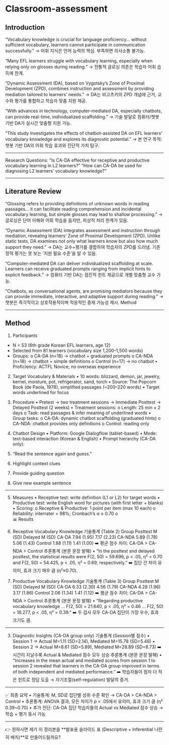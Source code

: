 # Classroom-assessment
## Introduction 
“Vocabulary knowledge is crucial for language proficiency… without sufficient vocabulary, learners cannot participate in communication successfully.”
→ 어휘 지식은 언어 능력의 핵심. 부족하면 의사소통 불가능.

“Many EFL learners struggle with vocabulary learning, especially when relying only on glosses during reading.”
→ 전통적 글로싱 의존은 학습자 어휘 습득에 한계.

“Dynamic Assessment (DA), based on Vygotsky’s Zone of Proximal Development (ZPD), combines instruction and assessment by providing mediation tailored to learners’ needs.”
→ DA는 비고츠키의 ZPD 개념에 근거, 교수와 평가를 통합하고 학습자 맞춤 지원 제공.

“With advances in technology, computer-mediated DA, especially chatbots, can provide real-time, individualized scaffolding.”
→ 기술 발달로 컴퓨터/챗봇 기반 DA가 실시간 맞춤형 지원 가능.

“This study investigates the effects of chatbot-assisted DA on EFL learners’ vocabulary knowledge and explores its diagnostic potential.”
→ 본 연구 목적: 챗봇 기반 DA의 어휘 학습 효과와 진단적 가치 탐구.

----------
Research Questions:
“Is CA-DA effective for receptive and productive vocabulary learning in L2 learners?”
“How can CA-DA be used for diagnosing L2 learners’ vocabulary knowledge?”

--------
## Literature Review 
   
“Glossing refers to providing definitions of unknown words in reading passages… it can facilitate reading comprehension and incidental vocabulary learning, but simple glosses may lead to shallow processing.”
→ 글로싱은 단어 이해와 어휘 학습을 돕지만, 피상적 처리 한계가 있음.

“Dynamic Assessment (DA) integrates assessment and instruction through mediation, revealing learners’ Zone of Proximal Development (ZPD). Unlike static tests, DA examines not only what learners know but also how much support they need.”
→ DA는 교수+평가를 결합하여 학습자의 ZPD를 드러냄. 기존 정적 평가는 못 보는 ‘지원 필요 수준’을 알 수 있음.

“Computer-mediated DA can deliver individualized scaffolding at scale. Learners can receive graduated prompts ranging from implicit hints to explicit feedback.”
→ 컴퓨터 기반 DA는 점진적 힌트 제공으로 개별 맞춤형 교수 가능.

“Chatbots, as conversational agents, are promising mediators because they can provide immediate, interactive, and adaptive support during reading.”
→ 챗봇은 즉각적이고 상호작용적이며 적응적인 중재 가능성 제시.
Method 
________________________________________

## Method
1. Participants
- N = 53 (6th grade Korean EFL learners, age 12)
- Selected from 81 learners (vocabulary size 1,200–1,500 words)
- Groups:
o	CA-DA (n=18) → chatbot + graduated prompts
o	CA-NDA (n=18) → chatbot + simple definitions
o	Control (n=17) → no chatbot
•	Proficiency: ACTFL Novice; no overseas experience

2. Target Vocabulary & Materials
•	10 words: blizzard, demon, jar, jewelry, kernel, moisture, pot, refrigerator, sand, torch
•	Source: The Popcorn Book (de Paola, 1978), simplified passages (~200–220 words)
•	Target words underlined for focus

3. Procedure
•	Pretest → two treatment sessions → Immediate Posttest → Delayed Posttest (2 weeks)
•	Treatment sessions:
o	Length: 25 min × 2 days
o	Task: read passages & infer meaning of underlined words
•	Group tasks:
o	CA-DA: dynamic chatbot scaffolding (graduated hints)
o	CA-NDA: chatbot provides only definitions
o	Control: reading only

4. Chatbot Design
•	Platform: Google Dialogflow (tablet-based)
•	Mode: text-based interaction (Korean & English)
•	Prompt hierarchy (CA-DA only):
1.	“Read the sentence again and guess.”
2.	Highlight context clues
3.	Provide guiding question
4.	Give new example sentence
________________________________________
5. Measures
•	Receptive test: write definition (L1 or L2) for target words
•	Productive test: write English word for pictures (with first letter + blanks)
•	Scoring:
o	Receptive & Productive: 1 point per item (max 10 each)
o	Reliability: interrater = 98%; Cronbach’s α ≥ 0.70
o	
📊 Results 
1. Receptive Vocabulary Knowledge
기술통계 (Table 2)
Group	Posttest M (SD)	Delayed M (SD)
CA-DA	7.94 (1.95)	7.17 (2.23)
CA-NDA	5.89 (1.78)	5.06 (1.43)
Control	1.88 (1.11)	1.41 (1.00)
➡️ 평균 점수 차이: CA-DA > CA-NDA > Control
추론통계 (본문 문장 발췌)
•	“In the posttest and delayed posttest, the statistical results were F(2, 50) = 59.696, p < .05, η² = 0.70 and F(2, 50) = 54.425, p < .05, η² = 0.69, respectively.”
➡️ 집단 간 차이 유의미, 효과 크기 매우 큼 (η²≈0.70).

2. Productive Vocabulary Knowledge
기술통계 (Table 3)
Group	Posttest M (SD)	Delayed M (SD)
CA-DA	6.33 (2.30)	4.56 (1.79)
CA-NDA	4.28 (1.96)	3.17 (1.86)
Control	2.06 (1.34)	1.41 (1.12)
➡️ 평균 점수 차이: CA-DA > CA-NDA > Control
추론통계 (본문 문장 발췌)
•	“Regarding productive vocabulary knowledge … F(2, 50) = 21.640, p < .05, η² = 0.46 … F(2, 50) = 16.277, p < .05, η² = 0.39.”
➡️ 두 검사 모두 CA-DA 집단이 가장 우수, 효과 크기도 큼.
________________________________________
3. Diagnostic Insights (CA-DA group only)
기술통계 (Session별 점수)
•	Session 1 → Actual M=1.11 (SD=2.14), Mediated M=15.78 (SD=5.46)
•	Session 2 → Actual M=8.61 (SD=5.89), Mediated M=28.89 (SD=8.73)
➡️ 시간이 지날수록 Actual & Mediated 점수 모두 상승
추론통계 (본문 문장 발췌)
•	“Increases in the mean actual and mediated scores from session 1 to session 2 revealed that learners in the CA-DA group improved in terms of both independent and mediated performance.”
➡️ 학습자들이 점차 더 적은 힌트로 정답 도출 → 자기조절(self-regulation) 발달의 증거.
________________________________________
✅ 최종 요약
•	기술통계: M, SD로 집단별 성취 수준 확인 → CA-DA > CA-NDA > Control
•	추론통계: ANOVA 결과, 모든 차이가 p < .05에서 유의미, 효과 크기 큼 (η² 0.39~0.70)
•	추가 진단: CA-DA 집단 학습자들의 Actual vs Mediated 점수 상승 → 학습 + 평가 동시 가능
________________________________________
👉 원하시면 제가 이 정리본을 **발표용 슬라이드 표 (Descriptive + Inferential 나란히 배치)**로 만들어드릴까요?

